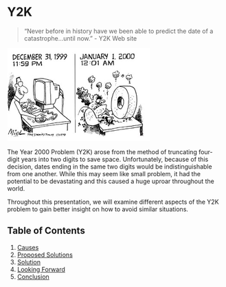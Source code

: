 # Y2K

> “Never before in history have we been able to predict the date of a catastrophe…until now.” - Y2K Web site

![](/images/y2k_comic.jpg?raw=true "New Story")

The Year 2000 Problem (Y2K) arose from the method of truncating four-digit years into two digits to save space. Unfortunately, because of this decision, dates ending in the same two digits would be indistinguishable from one another. While this may seem like small problem, it had the potential to be devastating and this caused a huge uproar throughout the world.

Throughout this presentation, we will examine different aspects of the Y2K problem to gain better insight on how to avoid similar situations.

## Table of Contents
1. [Causes](https://github.com/rpcrimi/Y2K/blob/master/markdown/causes.md)
2. [Proposed Solutions](https://github.com/rpcrimi/Y2K/blob/master/markdown/proposed_solutions.md)
3. [Solution](https://github.com/rpcrimi/Y2K/blob/master/markdown/solution.md)
4. [Looking Forward](https://github.com/rpcrimi/Y2K/blob/master/markdown/looking_forward.md)
5. [Conclusion](https://github.com/rpcrimi/Y2K/blob/master/markdown/conclusion.md)